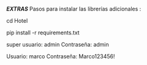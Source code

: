 *****EXTRAS*****
Pasos para instalar las librerías adicionales :

cd Hotel

pip install -r requirements.txt  

super usuario: admin
Contraseña:  admin

Usuario: marco
Contraseña: Marco123456!